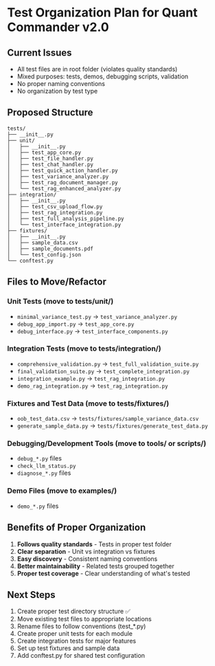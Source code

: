 # Test Organization Plan for Quant Commander v2.0

## Current Issues
- All test files are in root folder (violates quality standards)
- Mixed purposes: tests, demos, debugging scripts, validation
- No proper naming conventions
- No organization by test type

## Proposed Structure

```
tests/
├── __init__.py
├── unit/
│   ├── __init__.py
│   ├── test_app_core.py
│   ├── test_file_handler.py
│   ├── test_chat_handler.py
│   ├── test_quick_action_handler.py
│   ├── test_variance_analyzer.py
│   ├── test_rag_document_manager.py
│   └── test_rag_enhanced_analyzer.py
├── integration/
│   ├── __init__.py
│   ├── test_csv_upload_flow.py
│   ├── test_rag_integration.py
│   ├── test_full_analysis_pipeline.py
│   └── test_interface_integration.py
├── fixtures/
│   ├── __init__.py
│   ├── sample_data.csv
│   ├── sample_documents.pdf
│   └── test_config.json
└── conftest.py
```

## Files to Move/Refactor

### Unit Tests (move to tests/unit/)
- `minimal_variance_test.py` → `test_variance_analyzer.py`
- `debug_app_import.py` → `test_app_core.py`
- `debug_interface.py` → `test_interface_components.py`

### Integration Tests (move to tests/integration/)
- `comprehensive_validation.py` → `test_full_validation_suite.py`
- `final_validation_suite.py` → `test_complete_integration.py`
- `integration_example.py` → `test_rag_integration.py`
- `demo_rag_integration.py` → `test_rag_integration.py`

### Fixtures and Test Data (move to tests/fixtures/)
- `oob_test_data.csv` → `tests/fixtures/sample_variance_data.csv`
- `generate_sample_data.py` → `tests/fixtures/generate_test_data.py`

### Debugging/Development Tools (move to tools/ or scripts/)
- `debug_*.py` files
- `check_llm_status.py`
- `diagnose_*.py` files

### Demo Files (move to examples/)
- `demo_*.py` files

## Benefits of Proper Organization
1. **Follows quality standards** - Tests in proper test folder
2. **Clear separation** - Unit vs integration vs fixtures
3. **Easy discovery** - Consistent naming conventions
4. **Better maintainability** - Related tests grouped together
5. **Proper test coverage** - Clear understanding of what's tested

## Next Steps
1. Create proper test directory structure ✅
2. Move existing test files to appropriate locations
3. Rename files to follow conventions (test_*.py)
4. Create proper unit tests for each module
5. Create integration tests for major features
6. Set up test fixtures and sample data
7. Add conftest.py for shared test configuration
